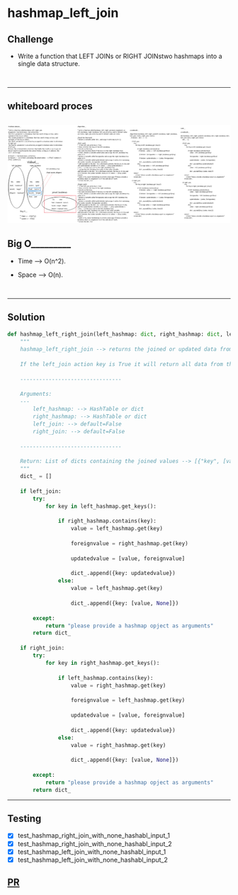 # hashmap_left_join

## Challenge

- Write a function that LEFT JOINs or RIGHT JOINstwo hashmaps into a single data structure.

<br>

---


## whiteboard proces
![](hashmap_left_right_join.png)
---

## Big O_________


- Time --> O(n^2).

- Space --> O(n).

<br>

---
## Solution

```py
def hashmap_left_right_join(left_hashmap: dict, right_hashmap: dict, left_join=False, right_join=False):
    """
    hashmap_left_right_join --> returns the joined or updated data from the left or right hashmap, depending on the action key if ( right_join OR left_join ) is True, even if there are no matches in the right table from the left table will return the original left table  updated with (None) values and versa vise.

    If the left_join action key is True it will return all data from the left_hashmap table, even if there are no matches in the right_hashmap table. If it has matches on the right_hashmap table, it'll return the values along with the corresponding data from the left_hashmap, if not, they'll be replaced by (None) value and versa vise.

    --------------------------------

    Arguments:
    ---
        left_hashmap: --> HashTable or dict
        right_hashmap: --> HashTable or dict
        left_join: --> default=False
        right_join: --> default=False

    --------------------------------

    Return: List of dicts containing the joined values --> [{"key", [values] }, {"key", [values] }].
    """
    dict_ = []

    if left_join:
        try:
            for key in left_hashmap.get_keys():

                if right_hashmap.contains(key):
                    value = left_hashmap.get(key)

                    foreignvalue = right_hashmap.get(key)

                    updatedvalue = [value, foreignvalue]

                    dict_.append({key: updatedvalue})
                else:
                    value = left_hashmap.get(key)

                    dict_.append({key: [value, None]})

        except:
            return "please provide a hashmap opject as arguments"
        return dict_

    if right_join:
        try:
            for key in right_hashmap.get_keys():

                if left_hashmap.contains(key):
                    value = right_hashmap.get(key)

                    foreignvalue = left_hashmap.get(key)

                    updatedvalue = [value, foreignvalue]

                    dict_.append({key: updatedvalue})
                else:
                    value = right_hashmap.get(key)

                    dict_.append({key: [value, None]})

        except:
            return "please provide a hashmap opject as arguments"
        return dict_

```
---


## Testing

- [x] test_hashmap_right_join_with_none_hashabl_input_1
- [x] test_hashmap_right_join_with_none_hashabl_input_2
- [x] test_hashmap_left_join_with_none_hashabl_input_1
- [x] test_hashmap_left_join_with_none_hashabl_input_2

## [PR](https://github.com/BasharTaamneh/data-structures-and-algorithms/pull/39)
